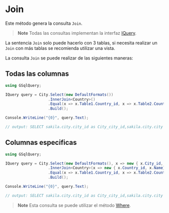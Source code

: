 # Join

Este método genera la consulta `Join`.

> **Note**
>Todas las consultas implementan la interfaz [IQuery](IQuery.md).

La sentencia `Join` solo puede hacerlo con 3 tablas, si necesita realizar un `Join` con más tablas se recomienda utilizar una vista.

La consulta `Join` se puede realizar de las siguientes maneras:

## Todas las columnas

```csharp
using GSqlQuery;

IQuery query = City.Select(new DefaultFormats())
                   .InnerJoin<Country>()
                   .Equal(x => x.Table1.Country_id, x => x.Table2.Country_id)
                   .Build();

Console.WriteLine("{0}", query.Text);

// output: SELECT sakila.city.city_id as City_city_id,sakila.city.city as City_city,sakila.city.country_id as City_country_id,sakila.city.last_update as City_last_update,sakila.country.country_id as Country_country_id,sakila.country.country as Country_country,sakila.country.last_update as Country_last_update FROM sakila.city INNER JOIN sakila.country ON sakila.city.country_id = sakila.country.country_id;
```

## Columnas especificas
```csharp
using GSqlQuery;

IQuery query = City.Select(new DefaultFormats(), x => new { x.City_id, x.Name, x.Country_id})
                   .InnerJoin<Country>(x => new { x.Country_id, x.Name})
                   .Equal(x => x.Table1.Country_id, x => x.Table2.Country_id)
                   .Build();

Console.WriteLine("{0}", query.Text);

// output: SELECT sakila.city.city_id as City_city_id,sakila.city.city as City_city,sakila.city.country_id as City_country_id,sakila.country.country_id as Country_country_id,sakila.country.country as Country_country FROM sakila.city INNER JOIN sakila.country ON sakila.city.country_id = sakila.country.country_id;
```

> **Note**
>Esta consulta se puede utilizar el método [Where](Where.md).